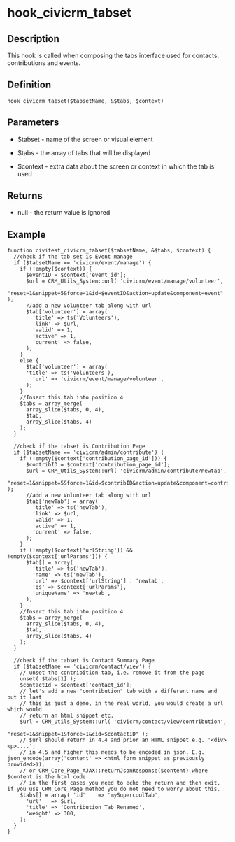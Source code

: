 # hook_civicrm_tabset

## Description

This hook is called when composing the tabs interface used for contacts,
contributions and events.


## Definition

    hook_civicrm_tabset($tabsetName, &$tabs, $context)

## Parameters

-   $tabset   - name of the screen or visual element

-   $tabs      - the array of tabs that will be displayed

-   $context   - extra data about the screen or context in which the
    tab is used



## Returns

-   null - the return value is ignored

## Example

    function civitest_civicrm_tabset($tabsetName, &$tabs, $context) {
      //check if the tab set is Event manage
      if ($tabsetName == 'civicrm/event/manage') {
        if (!empty($context)) {
          $eventID = $context['event_id'];
          $url = CRM_Utils_System::url( 'civicrm/event/manage/volunteer',
            "reset=1&snippet=5&force=1&id=$eventID&action=update&component=event" );
          //add a new Volunteer tab along with url
          $tab['volunteer'] = array(
            'title' => ts('Volunteers'),
            'link' => $url,
            'valid' => 1,
            'active' => 1,
            'current' => false,
          );
        }
        else {
          $tab['volunteer'] = array(
          'title' => ts('Volunteers'),
            'url' => 'civicrm/event/manage/volunteer',
          );
        }
        //Insert this tab into position 4
        $tabs = array_merge(
          array_slice($tabs, 0, 4),
          $tab,
          array_slice($tabs, 4)
        );
      }

      //check if the tabset is Contribution Page
      if ($tabsetName == 'civicrm/admin/contribute') {
        if (!empty($context['contribution_page_id'])) {
          $contribID = $context['contribution_page_id'];
          $url = CRM_Utils_System::url( 'civicrm/admin/contribute/newtab',
            "reset=1&snippet=5&force=1&id=$contribID&action=update&component=contribution" );
          //add a new Volunteer tab along with url
          $tab['newTab'] = array(
            'title' => ts('newTab'),
            'link' => $url,
            'valid' => 1,
            'active' => 1,
            'current' => false,
          );
        }
        if (!empty($context['urlString']) && !empty($context['urlParams'])) {
          $tab[] = array(
            'title' => ts('newTab'),
            'name' => ts('newTab'),
            'url' => $context['urlString'] . 'newtab',
            'qs' => $context['urlParams'],
            'uniqueName' => 'newtab',
          );
        }
        //Insert this tab into position 4
        $tabs = array_merge(
          array_slice($tabs, 0, 4),
          $tab,
          array_slice($tabs, 4)
        );
      }

      //check if the tabset is Contact Summary Page
      if ($tabsetName == 'civicrm/contact/view') {
        // unset the contribition tab, i.e. remove it from the page
        unset( $tabs[1] );
        $contactId = $context['contact_id'];
        // let's add a new "contribution" tab with a different name and put it last
        // this is just a demo, in the real world, you would create a url which would
        // return an html snippet etc.
        $url = CRM_Utils_System::url( 'civicrm/contact/view/contribution',
                                      "reset=1&snippet=1&force=1&cid=$contactID" );
        // $url should return in 4.4 and prior an HTML snippet e.g. '<div><p>....';
        // in 4.5 and higher this needs to be encoded in json. E.g. json_encode(array('content' => <html form snippet as previously provided>));
        // or CRM_Core_Page_AJAX::returnJsonResponse($content) where $content is the html code
        // in the first cases you need to echo the return and then exit, if you use CRM_Core_Page method you do not need to worry about this.
        $tabs[] = array( 'id'    => 'mySupercoolTab',
          'url'   => $url,
          'title' => 'Contribution Tab Renamed',
          'weight' => 300,
        );
      }
    }